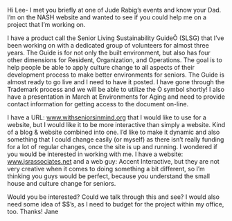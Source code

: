 Hi Lee-
I met you briefly at one of Jude Rabig’s events and know your Dad.  I’m on the NASH website and wanted to see if you could help me on a project that I’m working on. 
 
I have a product call the Senior Living Sustainability GuideÔ (SLSG) that I’ve been working on with a dedicated group of volunteers for almost three years.  The Guide is for not only the built environment, but also has four other dimensions for Resident, Organization, and Operations.  The goal is to help people be able to apply culture change to all aspects of their development process to make better environments for seniors.  The Guide is almost ready to go live and I need to have it posted.  I have gone through the Trademark process and we will be able to utilize the Ò symbol shortly!  I also have a presentation in March at Environments for Aging and need to provide contact information for getting access to the document on-line. 
 
I have a URL: www.withseniorsinmind.org that I would like to use for a website, but I would like it to be more interactive than simply a website.  Kind of a blog & website combined into one.  I’d like to make it dynamic and also something that I could change easily (or myself) as there isn’t really funding for a lot of regular changes, once the site is up and running.  I wondered if you would be interested in working with me.  I have a website: www.jsrassociates.net and a web guy: Accent Interactive, but they are not very creative when it comes to doing something a bit different, so I’m thinking you guys would be perfect, because you understand the small house and culture change for seniors.
 
Would you be interested?  Could we talk through this and see?  I would also need some idea of $$’s, as I need to budget for the project within my office, too.  Thanks!
Jane